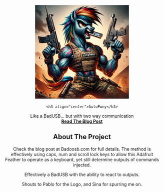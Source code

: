 
  <div align="center">
    <img src="https://github.com/secsi/AutoPwny/blob/main/AutoPwnyLogo.jpeg" alt="Logo" width="300" height="300">
    
    <h3 align="center">AutoPwny</h3>

  <p align="center">
    Like a BadUSB... but with two way communication
    <br />
    <a href="https://blog.badoosb.com/autopwny-the-intelligent-badusb/"><strong>Read The Blog Post</strong></a>


<!-- ABOUT THE PROJECT -->
## About The Project

Check the blog post at Badoosb.com for full details. The method is effectively using caps, num and scroll lock keys to allow this Adafruit Feather to operate as a keyboard, yet still determine outputs of commands injected.

Effectively a BadUSB with the ability to react to outputs.

Shouts to Pablo for the Logo, and Sina for spurring me on.


